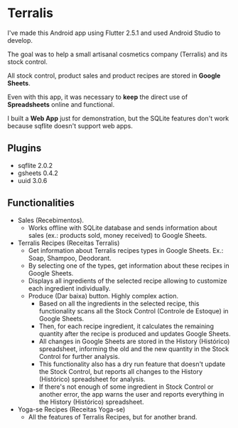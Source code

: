 # Terralis

I've made this Android app using Flutter 2.5.1 and used Android Studio to develop. 

The goal was to help a small artisanal cosmetics company (Terralis) and its stock control.

All stock control, product sales and product recipes are stored in **Google Sheets**.

Even with this app, it was necessary to **keep** the direct use of **Spreadsheets** online and functional.

I built a **Web App** just for demonstration, but the SQLite features don't work because sqflite doesn't support web apps.

## Plugins
- sqflite 2.0.2
- gsheets 0.4.2
- uuid 3.0.6

## Functionalities
- Sales (Recebimentos).
  - Works offline with SQLite database and sends information about sales (ex.: products sold, money received) to Google Sheets.
- Terralis Recipes (Receitas Terralis)
  - Get information about Terralis recipes types in Google Sheets. Ex.: Soap, Shampoo, Deodorant.
  - By selecting one of the types, get information about these recipes in Google Sheets.
  - Displays all ingredients of the selected recipe allowing to customize each ingredient individually.
  - Produce (Dar baixa) button. Highly complex action.
    - Based on all the ingredients in the selected recipe, this functionality scans all the Stock Control (Controle de Estoque) in Google Sheets.
    - Then, for each recipe ingredient, it calculates the remaining quantity after the recipe is produced and updates Google Sheets.
    - All changes in Google Sheets are stored in the History (Histórico) spreadsheet, informing the old and the new quantity in the Stock Control for further analysis.
    - This functionality also has a dry run feature that doesn't update the Stock Control, but reports all changes to the History (Histórico) spreadsheet for analysis.
    - If there's not enough of some ingredient in Stock Control or another error, the app warns the user and reports everything in the History (Histórico) spreadsheet.
- Yoga-se Recipes (Receitas Yoga-se)
  - All the features of Terralis Recipes, but for another brand.

